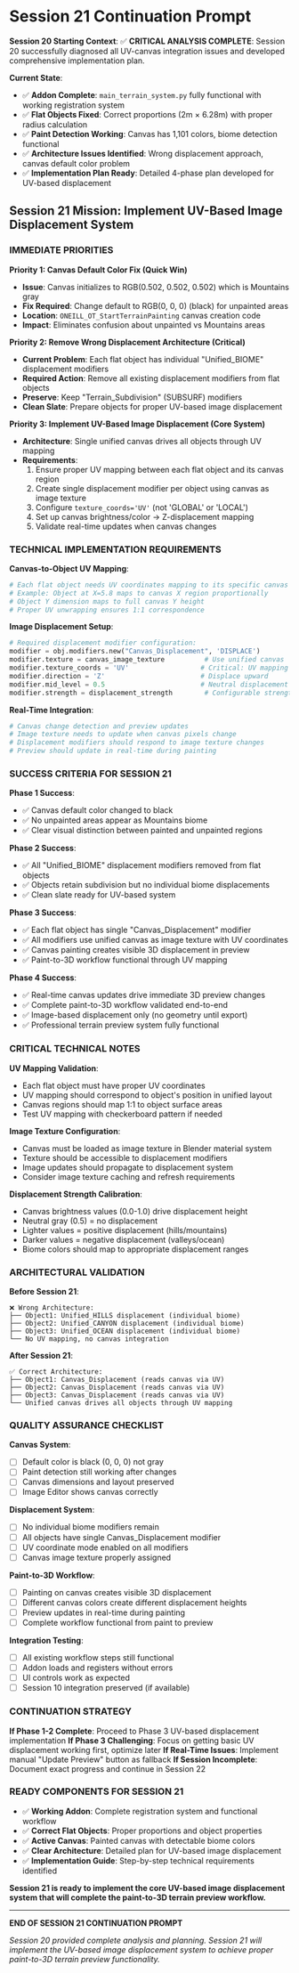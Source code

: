 # Session 21 Continuation Prompt

**Session 20 Starting Context**:
✅ **CRITICAL ANALYSIS COMPLETE**: Session 20 successfully diagnosed all UV-canvas integration issues and developed comprehensive implementation plan.

**Current State**:
- ✅ **Addon Complete**: `main_terrain_system.py` fully functional with working registration system
- ✅ **Flat Objects Fixed**: Correct proportions (2m × 6.28m) with proper radius calculation
- ✅ **Paint Detection Working**: Canvas has 1,101 colors, biome detection functional
- ✅ **Architecture Issues Identified**: Wrong displacement approach, canvas default color problem
- ✅ **Implementation Plan Ready**: Detailed 4-phase plan developed for UV-based displacement

## **Session 21 Mission: Implement UV-Based Image Displacement System**

### **IMMEDIATE PRIORITIES**

**Priority 1: Canvas Default Color Fix (Quick Win)**
- **Issue**: Canvas initializes to RGB(0.502, 0.502, 0.502) which is Mountains gray
- **Fix Required**: Change default to RGB(0, 0, 0) (black) for unpainted areas
- **Location**: `ONEILL_OT_StartTerrainPainting` canvas creation code
- **Impact**: Eliminates confusion about unpainted vs Mountains areas

**Priority 2: Remove Wrong Displacement Architecture (Critical)**
- **Current Problem**: Each flat object has individual "Unified_BIOME" displacement modifiers
- **Required Action**: Remove all existing displacement modifiers from flat objects
- **Preserve**: Keep "Terrain_Subdivision" (SUBSURF) modifiers
- **Clean Slate**: Prepare objects for proper UV-based image displacement

**Priority 3: Implement UV-Based Image Displacement (Core System)**
- **Architecture**: Single unified canvas drives all objects through UV mapping
- **Requirements**:
  1. Ensure proper UV mapping between each flat object and its canvas region
  2. Create single displacement modifier per object using canvas as image texture
  3. Configure `texture_coords='UV'` (not 'GLOBAL' or 'LOCAL')
  4. Set up canvas brightness/color → Z-displacement mapping
  5. Validate real-time updates when canvas changes

### **TECHNICAL IMPLEMENTATION REQUIREMENTS**

**Canvas-to-Object UV Mapping**:
```python
# Each flat object needs UV coordinates mapping to its specific canvas region
# Example: Object at X=5.8 maps to canvas X region proportionally
# Object Y dimension maps to full canvas Y height
# Proper UV unwrapping ensures 1:1 correspondence
```

**Image Displacement Setup**:
```python
# Required displacement modifier configuration:
modifier = obj.modifiers.new("Canvas_Displacement", 'DISPLACE')
modifier.texture = canvas_image_texture          # Use unified canvas
modifier.texture_coords = 'UV'                  # Critical: UV mapping
modifier.direction = 'Z'                        # Displace upward
modifier.mid_level = 0.5                        # Neutral displacement level
modifier.strength = displacement_strength        # Configurable strength
```

**Real-Time Integration**:
```python
# Canvas change detection and preview updates
# Image texture needs to update when canvas pixels change
# Displacement modifiers should respond to image texture changes
# Preview should update in real-time during painting
```

### **SUCCESS CRITERIA FOR SESSION 21**

**Phase 1 Success**: 
- ✅ Canvas default color changed to black
- ✅ No unpainted areas appear as Mountains biome
- ✅ Clear visual distinction between painted and unpainted regions

**Phase 2 Success**:
- ✅ All "Unified_BIOME" displacement modifiers removed from flat objects
- ✅ Objects retain subdivision but no individual biome displacements
- ✅ Clean slate ready for UV-based system

**Phase 3 Success**:
- ✅ Each flat object has single "Canvas_Displacement" modifier
- ✅ All modifiers use unified canvas as image texture with UV coordinates
- ✅ Canvas painting creates visible 3D displacement in preview
- ✅ Paint-to-3D workflow functional through UV mapping

**Phase 4 Success**:
- ✅ Real-time canvas updates drive immediate 3D preview changes
- ✅ Complete paint-to-3D workflow validated end-to-end
- ✅ Image-based displacement only (no geometry until export)
- ✅ Professional terrain preview system fully functional

### **CRITICAL TECHNICAL NOTES**

**UV Mapping Validation**:
- Each flat object must have proper UV coordinates
- UV mapping should correspond to object's position in unified layout
- Canvas regions should map 1:1 to object surface areas
- Test UV mapping with checkerboard pattern if needed

**Image Texture Configuration**:
- Canvas must be loaded as image texture in Blender material system
- Texture should be accessible to displacement modifiers
- Image updates should propagate to displacement system
- Consider image texture caching and refresh requirements

**Displacement Strength Calibration**:
- Canvas brightness values (0.0-1.0) drive displacement height
- Neutral gray (0.5) = no displacement
- Lighter values = positive displacement (hills/mountains)
- Darker values = negative displacement (valleys/ocean)
- Biome colors should map to appropriate displacement ranges

### **ARCHITECTURAL VALIDATION**

**Before Session 21**:
```
❌ Wrong Architecture:
├── Object1: Unified_HILLS displacement (individual biome)
├── Object2: Unified_CANYON displacement (individual biome)  
├── Object3: Unified_OCEAN displacement (individual biome)
└── No UV mapping, no canvas integration
```

**After Session 21**:
```
✅ Correct Architecture:
├── Object1: Canvas_Displacement (reads canvas via UV)
├── Object2: Canvas_Displacement (reads canvas via UV)
├── Object3: Canvas_Displacement (reads canvas via UV)
└── Unified canvas drives all objects through UV mapping
```

### **QUALITY ASSURANCE CHECKLIST**

**Canvas System**:
- [ ] Default color is black (0, 0, 0) not gray
- [ ] Paint detection still working after changes
- [ ] Canvas dimensions and layout preserved
- [ ] Image Editor shows canvas correctly

**Displacement System**:
- [ ] No individual biome modifiers remain
- [ ] All objects have single Canvas_Displacement modifier
- [ ] UV coordinate mode enabled on all modifiers
- [ ] Canvas image texture properly assigned

**Paint-to-3D Workflow**:
- [ ] Painting on canvas creates visible 3D displacement
- [ ] Different canvas colors create different displacement heights
- [ ] Preview updates in real-time during painting
- [ ] Complete workflow functional from paint to preview

**Integration Testing**:
- [ ] All existing workflow steps still functional
- [ ] Addon loads and registers without errors
- [ ] UI controls work as expected
- [ ] Session 10 integration preserved (if available)

### **CONTINUATION STRATEGY**

**If Phase 1-2 Complete**: Proceed to Phase 3 UV-based displacement implementation
**If Phase 3 Challenging**: Focus on getting basic UV displacement working first, optimize later
**If Real-Time Issues**: Implement manual "Update Preview" button as fallback
**If Session Incomplete**: Document exact progress and continue in Session 22

### **READY COMPONENTS FOR SESSION 21**

- ✅ **Working Addon**: Complete registration system and functional workflow
- ✅ **Correct Flat Objects**: Proper proportions and object properties
- ✅ **Active Canvas**: Painted canvas with detectable biome colors
- ✅ **Clear Architecture**: Detailed plan for UV-based image displacement
- ✅ **Implementation Guide**: Step-by-step technical requirements identified

**Session 21 is ready to implement the core UV-based image displacement system that will complete the paint-to-3D terrain preview workflow.**

---

**END OF SESSION 21 CONTINUATION PROMPT**

*Session 20 provided complete analysis and planning. Session 21 will implement the UV-based image displacement system to achieve proper paint-to-3D terrain preview functionality.*